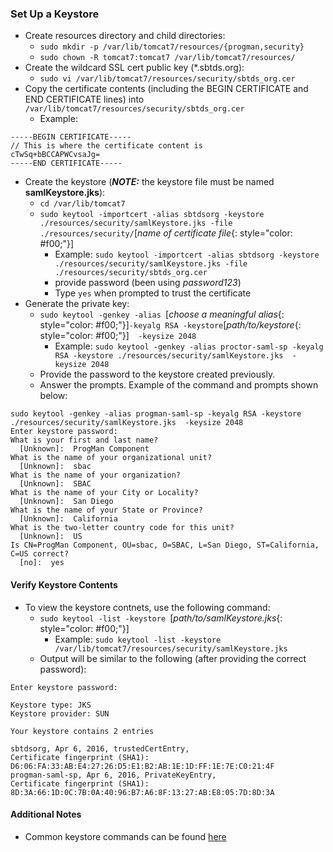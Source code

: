 ### Set Up a Keystore
* Create resources directory and child directories:
  * `sudo mkdir -p /var/lib/tomcat7/resources/{progman,security}`
  * `sudo chown -R tomcat7:tomcat7 /var/lib/tomcat7/resources/`
* Create the wildcard SSL cert public key (*.sbtds.org):
  * `sudo vi /var/lib/tomcat7/resources/security/sbtds_org.cer`
* Copy the certificate contents (including the BEGIN CERTIFICATE and END CERTIFICATE lines) into `/var/lib/tomcat7/resources/security/sbtds_org.cer`
  * Example:

~~~~
-----BEGIN CERTIFICATE-----
// This is where the certificate content is
cTwSq+bBCCAPWCvsaJg=
-----END CERTIFICATE-----
~~~~

* Create the keystore (***NOTE:*** the keystore file must be named **samlKeystore.jks**):
  * `cd /var/lib/tomcat7`
  * `sudo keytool -importcert -alias sbtdsorg -keystore ./resources/security/samlKeystore.jks -file ./resources/security/`[*name of certificate file*{: style="color: #f00;"}]
    * Example: `sudo keytool -importcert -alias sbtdsorg -keystore ./resources/security/samlKeystore.jks -file ./resources/security/sbtds_org.cer`
    * provide password (been using _password123_)
    * Type `yes` when prompted to trust the certificate
* Generate the private key:
  * `sudo keytool -genkey -alias `[*choose a meaningful alias*{: style="color: #f00;"}]` -keyalg RSA -keystore `[*path/to/keystore*{: style="color: #f00;"}]`  -keysize 2048`
    * Example: `sudo keytool -genkey -alias proctor-saml-sp -keyalg RSA -keystore ./resources/security/samlKeystore.jks  -keysize 2048`
  * Provide the password to the keystore created previously.
  * Answer the prompts.  Example of the command and prompts shown below:

~~~~
sudo keytool -genkey -alias progman-saml-sp -keyalg RSA -keystore ./resources/security/samlKeystore.jks  -keysize 2048
Enter keystore password:
What is your first and last name?
  [Unknown]:  ProgMan Component
What is the name of your organizational unit?
  [Unknown]:  sbac
What is the name of your organization?
  [Unknown]:  SBAC
What is the name of your City or Locality?
  [Unknown]:  San Diego
What is the name of your State or Province?
  [Unknown]:  California
What is the two-letter country code for this unit?
  [Unknown]:  US
Is CN=ProgMan Component, OU=sbac, O=SBAC, L=San Diego, ST=California, C=US correct?
  [no]:  yes
~~~~

#### Verify Keystore Contents
* To view the keystore contnets, use the following command:
  * `sudo keytool -list -keystore `[*path/to/samlKeystore.jks*{: style="color: #f00;"}]
    * Example:  `sudo keytool -list -keystore /var/lib/tomcat7/resources/security/samlKeystore.jks`
  * Output will be similar to the following (after providing the correct password):

~~~~
Enter keystore password:

Keystore type: JKS
Keystore provider: SUN

Your keystore contains 2 entries

sbtdsorg, Apr 6, 2016, trustedCertEntry,
Certificate fingerprint (SHA1): D6:06:FA:33:AB:E4:27:26:D5:E1:B2:AB:1E:1D:FF:1E:7E:C0:21:4F
progman-saml-sp, Apr 6, 2016, PrivateKeyEntry,
Certificate fingerprint (SHA1): 8D:3A:66:1D:0C:7B:0A:40:96:B7:A6:8F:13:27:AB:E8:05:7D:8D:3A
~~~~

#### Additional Notes
* Common keystore commands can be found [here](https://www.sslshopper.com/article-most-common-java-keytool-keystore-commands.html)
